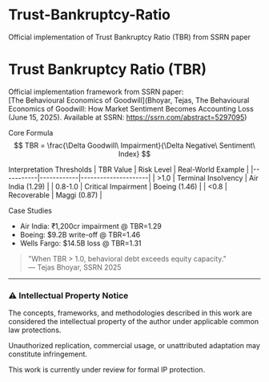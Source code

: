 # Trust-Bankruptcy-Ratio
Official implementation of Trust Bankruptcy Ratio (TBR) from SSRN paper
# Trust Bankruptcy Ratio (TBR)
Official implementation framework from SSRN paper:  
[The Behavioural Economics of Goodwill](Bhoyar, Tejas,
The Behavioural Economics of Goodwill: How Market Sentiment Becomes Accounting Loss
(June 15, 2025). Available at SSRN: https://ssrn.com/abstract=5297095)

 Core Formula
$$ TBR = \frac{\Delta Goodwill\ Impairment}{\Delta Negative\ Sentiment\ Index} $$

 Interpretation Thresholds
| TBR Value | Risk Level | Real-World Example |
|-----------|------------|---------------------|
| >1.0 | Terminal Insolvency | Air India (1.29) |
| 0.8-1.0 | Critical Impairment | Boeing (1.46) |
| <0.8 | Recoverable | Maggi (0.87) |

 Case Studies
- Air India: ₹1,200cr impairment @ TBR=1.29
- Boeing: $9.2B write-off @ TBR=1.46
- Wells Fargo: $14.5B loss @ TBR=1.31

> "When TBR > 1.0, behavioral debt exceeds equity capacity."  
> — Tejas Bhoyar, SSRN 2025


---
### ⚠️ Intellectual Property Notice

The concepts, frameworks, and methodologies described in this work are considered the intellectual property of the author under applicable common law protections.

Unauthorized replication, commercial usage, or unattributed adaptation may constitute infringement.

This work is currently under review for formal IP protection.
